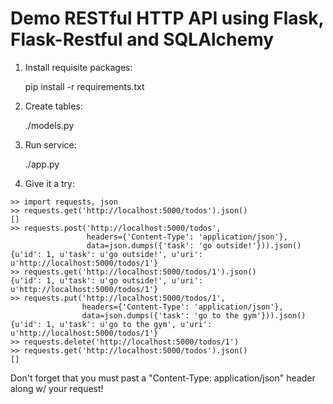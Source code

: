 Demo RESTful HTTP API using Flask, Flask-Restful and SQLAlchemy
===================

1. Install requisite packages:

    pip install -r requirements.txt

2. Create tables:

    ./models.py

3. Run service:

    ./app.py

4. Give it a try:

```
>> import requests, json
>> requests.get('http://localhost:5000/todos').json()
[]
>> requests.post('http://localhost:5000/todos',
                 headers={'Content-Type': 'application/json'},
                 data=json.dumps({'task': 'go outside!'})).json()
{u'id': 1, u'task': u'go outside!', u'uri': u'http://localhost:5000/todos/1'}
>> requests.get('http://localhost:5000/todos/1').json()
{u'id': 1, u'task': u'go outside!', u'uri': u'http://localhost:5000/todos/1'}
>> requests.put('http://localhost:5000/todos/1',
                headers={'Content-Type': 'application/json'},
                data=json.dumps({'task': 'go to the gym'})).json()
{u'id': 1, u'task': u'go to the gym', u'uri': u'http://localhost:5000/todos/1'}
>> requests.delete('http://localhost:5000/todos/1')
>> requests.get('http://localhost:5000/todos').json()
[]
```

Don't forget that you must past a "Content-Type: application/json" header along
w/ your request!
